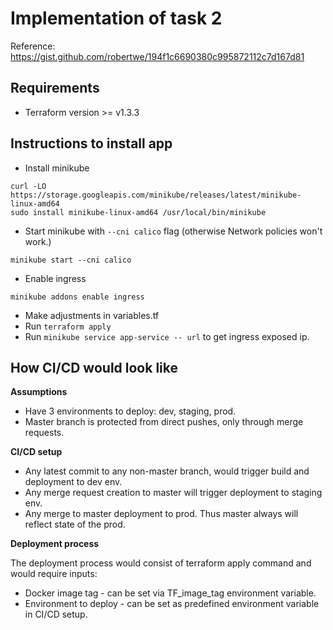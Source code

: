 # Implementation of task 2
Reference: https://gist.github.com/robertwe/194f1c6690380c995872112c7d167d81

## Requirements
* Terraform version >= v1.3.3

## Instructions to install app

* Install minikube 
```
curl -LO https://storage.googleapis.com/minikube/releases/latest/minikube-linux-amd64
sudo install minikube-linux-amd64 /usr/local/bin/minikube
```
* Start minikube with `--cni calico` flag (otherwise Network policies won't work.)
```
minikube start --cni calico
```                                                                                                                                                         
* Enable ingress 
```
minikube addons enable ingress
```
* Make adjustments in variables.tf
* Run `terraform apply`
* Run `minikube service app-service -- url` to get ingress exposed ip.

## How CI/CD would look like

**Assumptions**
* Have 3 environments to deploy: dev, staging, prod.
* Master branch is protected from direct pushes, only through merge requests.

**CI/CD setup**

* Any latest commit to any non-master branch, would trigger build and deployment to dev env. 
* Any merge request creation to master will trigger deployment to staging env. 
* Any merge to master deployment to prod. Thus master always will reflect state of the prod. 

**Deployment process**

The deployment  process would consist of terraform apply command and would require inputs: 
* Docker image tag - can be set via TF_image_tag environment variable. 
* Environment to deploy - can be set as predefined environment variable in CI/CD setup.
